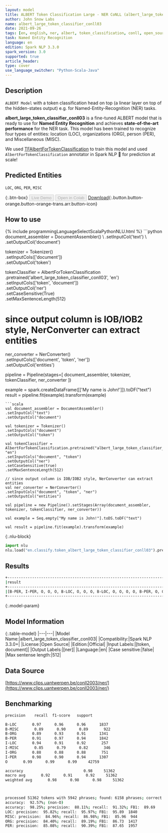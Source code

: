 ```yaml
---
layout: model
title: ALBERT Token Classification Large - NER CoNLL (albert_large_token_classifier_conll03)
author: John Snow Labs
name: albert_large_token_classifier_conll03
date: 2021-09-26
tags: [en, english, ner, albert, token_classification, conll, open_source]
task: Named Entity Recognition
language: en
edition: Spark NLP 3.3.0
spark_version: 3.0
supported: true
article_header:
type: cover
use_language_switcher: "Python-Scala-Java"
---
```


## Description

`ALBERT Model` with a token classification head on top (a linear layer on top of the hidden-states output) e.g. for Named-Entity-Recognition (NER) tasks.

**albert_large_token_classifier_conll03** is a fine-tuned ALBERT model that is ready to use for **Named Entity Recognition** and achieves **state-of-the-art performance** for the NER task. This model has been trained to recognize four types of entities: location (LOC), organizations (ORG), person (PER), and Miscellaneous (MISC). 

We used [TFAlbertForTokenClassification](https://huggingface.co/transformers/model_doc/albert.html#tfalbertfortokenclassification) to train this model and used `AlbertForTokenClassification` annotator in Spark NLP 🚀 for prediction at scale!

## Predicted Entities

`LOC`, `ORG`, `PER`, `MISC`

{:.btn-box}
<button class="button button-orange" disabled>Live Demo</button>
<button class="button button-orange" disabled>Open in Colab</button>
[Download](https://s3.amazonaws.com/auxdata.johnsnowlabs.com/public/models/albert_large_token_classifier_conll03_en_3.3.0_3.0_1632663607027.zip){:.button.button-orange.button-orange-trans.arr.button-icon}

## How to use



<div class="tabs-box" markdown="1">
{% include programmingLanguageSelectScalaPythonNLU.html %}
```python
document_assembler = DocumentAssembler() \
.setInputCol('text') \
.setOutputCol('document')

tokenizer = Tokenizer() \
.setInputCols(['document']) \
.setOutputCol('token')

tokenClassifier = AlbertForTokenClassification \
.pretrained('albert_large_token_classifier_conll03', 'en') \
.setInputCols(['token', 'document']) \
.setOutputCol('ner') \
.setCaseSensitive(True) \
.setMaxSentenceLength(512)

# since output column is IOB/IOB2 style, NerConverter can extract entities
ner_converter = NerConverter() \
.setInputCols(['document', 'token', 'ner']) \
.setOutputCol('entities')

pipeline = Pipeline(stages=[
document_assembler, 
tokenizer,
tokenClassifier,
ner_converter
])

example = spark.createDataFrame([['My name is John!']]).toDF("text")
result = pipeline.fit(example).transform(example)
```
```scala
val document_assembler = DocumentAssembler() 
.setInputCol("text") 
.setOutputCol("document")

val tokenizer = Tokenizer() 
.setInputCols("document") 
.setOutputCol("token")

val tokenClassifier = AlbertForTokenClassification.pretrained("albert_large_token_classifier_conll03", "en")
.setInputCols("document", "token")
.setOutputCol("ner")
.setCaseSensitive(true)
.setMaxSentenceLength(512)

// since output column is IOB/IOB2 style, NerConverter can extract entities
val ner_converter = NerConverter() 
.setInputCols("document", "token", "ner") 
.setOutputCol("entities")

val pipeline = new Pipeline().setStages(Array(document_assembler, tokenizer, tokenClassifier, ner_converter))

val example = Seq.empty["My name is John!"].toDS.toDF("text")

val result = pipeline.fit(example).transform(example)
```


{:.nlu-block}
```python
import nlu
nlu.load("en.classify.token_albert_large_token_classifier_conll03").predict("""My name is John!""")
```

</div>

## Results

```bash
+------------------------------------------------------------------------------------+
|result                                                                              |
+------------------------------------------------------------------------------------+
|[B-PER, I-PER, O, O, O, B-LOC, O, O, O, B-LOC, O, O, O, O, B-PER, O, O, O, O, B-LOC]|
+------------------------------------------------------------------------------------+
```

{:.model-param}
## Model Information

{:.table-model}
|---|---|
|Model Name:|albert_large_token_classifier_conll03|
|Compatibility:|Spark NLP 3.3.0+|
|License:|Open Source|
|Edition:|Official|
|Input Labels:|[token, document]|
|Output Labels:|[ner]|
|Language:|en|
|Case sensitive:|false|
|Max sentense length:|512|

## Data Source

[https://www.clips.uantwerpen.be/conll2003/ner/](https://www.clips.uantwerpen.be/conll2003/ner/)

## Benchmarking

```bash
precision    recall  f1-score   support

B-LOC       0.97      0.96      0.96      1837
B-MISC       0.89      0.90      0.89       922
B-ORG       0.89      0.93      0.91      1341
B-PER       0.91      0.97      0.94      1842
I-LOC       0.94      0.91      0.92       257
I-MISC       0.85      0.79      0.82       346
I-ORG       0.88      0.88      0.88       751
I-PER       0.98      0.90      0.94      1307
O       0.99      0.99      0.99     42759

accuracy                           0.98     51362
macro avg       0.92      0.91      0.92     51362
weighted avg       0.98      0.98      0.98     51362



processed 51362 tokens with 5942 phrases; found: 6158 phrases; correct: 5426.
accuracy:  92.57%; (non-O)
accuracy:  98.25%; precision:  88.11%; recall:  91.32%; FB1:  89.69
LOC: precision:  95.82%; recall:  95.97%; FB1:  95.89  1840
MISC: precision:  84.96%; recall:  86.98%; FB1:  85.96  944
ORG: precision:  84.40%; recall:  89.19%; FB1:  86.73  1417
PER: precision:  85.08%; recall:  90.39%; FB1:  87.65  1957
```
